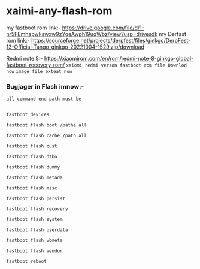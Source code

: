 # xaimi-any-flash-rom
my fastboot rom link:- https://drive.google.com/file/d/1-nr5FEmhapwkswxw9zYqeAwph19uqWbz/view?usp=drivesdk
my Derfast rom link:- https://sourceforge.net/projects/derpfest/files/ginkgo/DerpFest-13-Official-Tango-ginkgo-20221004-1529.zip/download 

Redmi note 8:- https://xiaomirom.com/en/rom/redmi-note-8-ginkgo-global-fastboot-recovery-rom/
``` xaiomi redmi verson fastboot rom file Downlod now ```
``` image file exteat now ```
### Bugjager in Flash imnow:-
    
    all command end path must be
    
    
    fastboot devices

    fastboot flash boot /pathe all 

    fastboot flash cache /path all

    fastboot flash cust

    fastboot flash dtbo

    fastboot flash dummy

    fastboot flash metada

    fastboot flash misc

    fastboot flash persist

    fastboot flash recovery

    fastboot flash system

    fastboot flash userdata

    fastboot flash vbmeta

    fastboot flash vendor

    fastboot reboot

